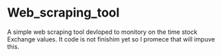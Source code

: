 # Web_scraping_tool
 A simple web scraping tool devloped to monitory on the time stock Exchange values. It code is not finishim yet so I promece that will impuve this.
